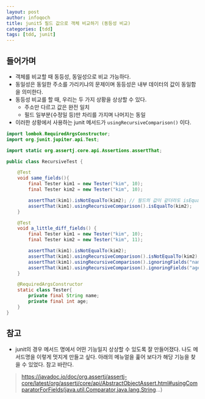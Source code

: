 ```yaml
---
layout: post
author: infoqoch
title: junit5 필드 값으로 객체 비교하기 (동등성 비교)
categories: [tdd]
tags: [tdd, junit]
---
```


## 들어가며
- 객체를 비교할 때 동등성, 동일성으로 비교 가능하다. 
- 동일성은 동일한 주소를 가리키냐의 문제이며 동등성은 내부 데이터의 값이 동일함을 의미한다.
- 동등성 비교를 할 때, 우리는 두 가지 상황을 상상할 수 있다. 
  - 주소만 다르고 값은 완전 일치
  - 필드 일부분(수정일 등)만 차리를 가지며 나머지는 동일
- 이러한 상황에서 사용하는 junit 메서드가 `usingRecursiveComparison()` 이다.

```java
import lombok.RequiredArgsConstructor;
import org.junit.jupiter.api.Test;

import static org.assertj.core.api.Assertions.assertThat;

public class RecursiveTest {

    @Test
    void same_fields(){
        final Tester kim1 = new Tester("kim", 10);
        final Tester kim2 = new Tester("kim", 10);

        assertThat(kim1).isNotEqualTo(kim2); // 필드의 값이 같더라도 isEquals()에 대하여 false 를 반환한다.
        assertThat(kim1).usingRecursiveComparison().isEqualTo(kim2);
    }

    @Test
    void a_little_diff_fields() {
        final Tester kim1 = new Tester("kim", 10);
        final Tester kim2 = new Tester("kim", 11);

        assertThat(kim1).isNotEqualTo(kim2);
        assertThat(kim1).usingRecursiveComparison().isNotEqualTo(kim2);
        assertThat(kim1).usingRecursiveComparison().ignoringFields("name").isNotEqualTo(kim2);
        assertThat(kim1).usingRecursiveComparison().ignoringFields("age").isEqualTo(kim2);
    }

    @RequiredArgsConstructor
    static class Tester{
        private final String name;
        private final int age;
    }
}
```

## 참고
- junit의 경우 메서드 명에서 어떤 기능일지 상상할 수 있도록 잘 만들어졌다. 나도 메서드명을 이렇게 멋지게 만들고 싶다. 아래의 메뉴얼을 훑어 보다가 해당 기능을 찾을 수 있었다. 참고 바란다.

> https://javadoc.io/doc/org.assertj/assertj-core/latest/org/assertj/core/api/AbstractObjectAssert.html#usingComparatorForFields(java.util.Comparator,java.lang.String...)